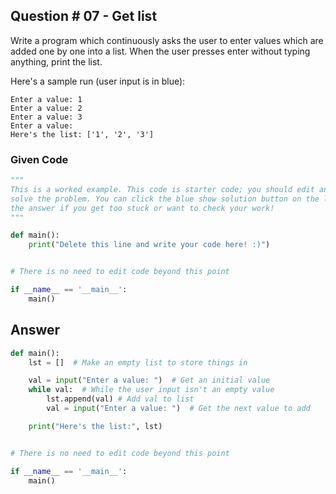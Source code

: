 ## Question # 07 - Get list
Write a program which continuously asks the user to enter values which are added one by one into a list. When the user presses enter without typing anything, print the list.

Here's a sample run (user input is in blue):

```
Enter a value: 1 
Enter a value: 2 
Enter a value: 3 
Enter a value: 
Here's the list: ['1', '2', '3']
```

### Given Code
```python
"""
This is a worked example. This code is starter code; you should edit and run it to 
solve the problem. You can click the blue show solution button on the left to see 
the answer if you get too stuck or want to check your work!
"""

def main():
    print("Delete this line and write your code here! :)")


# There is no need to edit code beyond this point

if __name__ == '__main__':
    main()
```

## Answer
```python
def main():
    lst = []  # Make an empty list to store things in

    val = input("Enter a value: ")  # Get an initial value
    while val:  # While the user input isn't an empty value
        lst.append(val) # Add val to list
        val = input("Enter a value: ")  # Get the next value to add

    print("Here's the list:", lst)


# There is no need to edit code beyond this point

if __name__ == '__main__':
    main()
```